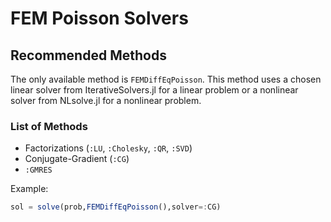 # FEM Poisson Solvers

## Recommended Methods

The only available method is `FEMDiffEqPoisson`. This method uses a chosen linear
solver from IterativeSolvers.jl for a linear problem or a nonlinear solver
from NLsolve.jl for a nonlinear problem.

### List of Methods

* Factorizations (`:LU`, `:Cholesky`, `:QR`, `:SVD`)
* Conjugate-Gradient (`:CG`)
* `:GMRES`

Example:

```julia
sol = solve(prob,FEMDiffEqPoisson(),solver=:CG)
```
